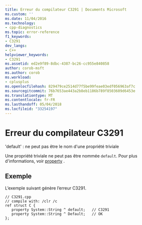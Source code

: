 ```yaml
---
title: Erreur du compilateur C3291 | Documents Microsoft
ms.custom: ''
ms.date: 11/04/2016
ms.technology:
- cpp-diagnostics
ms.topic: error-reference
f1_keywords:
- C3291
dev_langs:
- C++
helpviewer_keywords:
- C3291
ms.assetid: ed2e9f89-8dbc-4387-bc26-cc955e840858
author: corob-msft
ms.author: corob
ms.workload:
- cplusplus
ms.openlocfilehash: 829479ce2514d77f5be99feae03edf056963af7c
ms.sourcegitcommit: 76b7653ae443a2b8eb1186b789f8503609d6453e
ms.translationtype: MT
ms.contentlocale: fr-FR
ms.lasthandoff: 05/04/2018
ms.locfileid: "33254197"
---
```

# <a name="compiler-error-c3291"></a>Erreur du compilateur C3291
'default' : ne peut pas être le nom d'une propriété triviale  
  
 Une propriété triviale ne peut pas être nommée `default`. Pour plus d'informations, voir [property](../../windows/property-cpp-component-extensions.md) .  
  
## <a name="example"></a>Exemple  
 L’exemple suivant génère l’erreur C3291.  
  
```  
// C3291.cpp  
// compile with: /clr /c  
ref struct C {  
   property System::String ^ default;   // C3291  
   property System::String ^ Default;   // OK  
};  
```